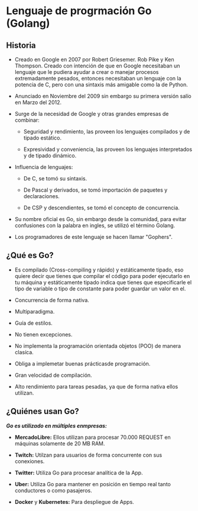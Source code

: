 # Lenguaje de progrmación Go (Golang)

## Historia

+ Creado en Google en 2007 por Robert Griesemer. Rob Pike y Ken Thompson. Creado con intención de que en Google necesitaban un lenguaje que le pudiera ayudar a crear o manejar procesos extremadamente pesados, entonces necesitaban un lenguaje con la potencia de C, pero con una sintaxis más amigable como la de Python.

+ Anunciado en Noviembre del 2009 sin embargo su primera versión salío en Marzo del 2012.

+ Surge de la necesidad de Google y otras grandes empresas de combinar:
  
  + Seguridad y rendimiento, las proveen los lenguajes compilados y de tipado estático.
  
  + Expresividad y conveniencia, las proveen los lenguajes interpretados y de tipado dinámico.

+ Influencia de lenguajes:
  
  + De C, se tomó su sintaxis.
  
  + De Pascal y derivados, se tomó importación de paquetes y declaraciones.
  
  + De CSP y descendientes, se tomó el concepto de concurrencia.

+ Su nombre oficial es Go, sin embargo desde la comunidad, para evitar confusiones con la palabra en ingles, se utilizó el término Golang.

+ Los programadores de este lenguaje se hacen llamar "Gophers".

## ¿Qué es Go?

+ Es compilado (Cross-compiling y rápido) y estáticamente tipado, eso quiere decir que tienes que compilar el código para poder ejecutarlo en tu máquina y estáticamente tipado indica que tienes que especificarle el tipo de variable o tipo de constante para poder guardar un valor en el.

+ Concurrencia de forma nativa.

+ Multiparadigma.

+ Guía de estilos.

+ No tienen excepciones.

+ No implementa la programación orientada objetos (POO) de manera clasíca.

+ Obliga a implemetar buenas prácticasde programación.

+ Gran velocidad de compilación.

+ Alto rendimiento para tareas pesadas, ya que de forma nativa ellos utilizan.

## ¿Quiénes usan Go?

**_Go es utilizado en múltiples enmpresas:_**

+ **MercadoLibre:** Ellos utilizan para procesar 70.000 REQUEST en máquinas solamente de 20 MB RAM.

+ **Twitch:** Utilzan para usuarios de forma concurrente con sus conexiones.

+ **Twitter:** Utiliza Go para procesar analítica de la App.

+ **Uber:** Utiliza Go para mantener en posición en tiempo real tanto conductores o como pasajeros.

+ **Docker** y **Kubernetes:** Para despliegue de Apps.